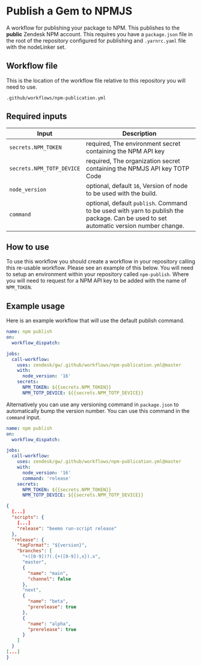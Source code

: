 # Publish a Gem to NPMJS

A workflow for publishing your package to NPM. This publishes to the **public** Zendesk NPM account. This requires you
have a `package.json` file in the root of the repository configured for publishing and `.yarnrc.yaml` file with the nodeLinker set.

## Workflow file

This is the location of the workflow file relative to this repository you will need to use.

`.github/workflows/npm-publication.yml`

## Required inputs

| Input                      | Description                                                                                                                           |
|----------------------------|---------------------------------------------------------------------------------------------------------------------------------------|
| `secrets.NPM_TOKEN`        | required, The environment secret containing the NPM API key                                                                           |
| `secrets.NPM_TOTP_DEVICE`	 | required, The organization secret containing the NPMJS API key TOTP Code                                                              |
| `node_version`             | optional, default `16`, Version of node to be used with the build.                                                                    |
| `command`                  | optional, default `publish`. Command to be used with yarn to publish the package. Can be used to set automatic version number change. |

## How to use

To use this workflow you should create a workflow in your repository calling this re-usable workflow. Please see an
example of this below. You will need to setup an environment within your repository called `npm-publish`. Where you will
need to request for a NPM API key to be added with the name of `NPM_TOKEN`.

## Example usage

Here is an example workflow that will use the default publish command.

```yml
name: npm publish
on:
  workflow_dispatch:

jobs:
  call-workflow:
    uses: zendesk/gw/.github/workflows/npm-publication.yml@master
    with:
      node_version: '16'
    secrets:
      NPM_TOKEN: ${{secrets.NPM_TOKEN}}
      NPM_TOTP_DEVICE: ${{secrets.NPM_TOTP_DEVICE}}

```

Alternatively you can use any versioning command in `package.json` to automatically bump the version number. You can
use this command in the `command` input.

```yml
name: npm publish
on:
  workflow_dispatch:

jobs:
  call-workflow:
    uses: zendesk/gw/.github/workflows/npm-publication.yml@master
    with:
      node_version: '16'
      command: 'release'
    secrets:
      NPM_TOKEN: ${{secrets.NPM_TOKEN}}
      NPM_TOTP_DEVICE: ${{secrets.NPM_TOTP_DEVICE}}
```

```json
{
  [...]
  "scripts": {
    [...]
    "release": "beemo run-script release"
  },
  "release": {
    "tagFormat": "${version}",
    "branches": [
      "+([0-9])?(.{+([0-9]),x}).x",
      "master",
      {
        "name": "main",
        "channel": false
      },
      "next",
      {
        "name": "beta",
        "prerelease": true
      },
      {
        "name": "alpha",
        "prerelease": true
      }
    ]
  }
[...]
}
```
